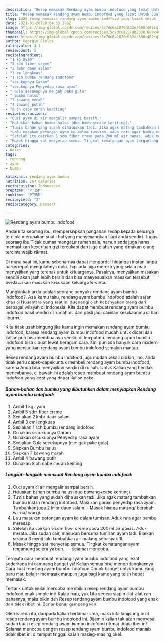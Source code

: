 ```yaml
---
description: "Resep memasak Rendang ayam bumbu indofood yang lezat Untuk Jualan"
title: "Resep memasak Rendang ayam bumbu indofood yang lezat Untuk Jualan"
slug: 1338-resep-memasak-rendang-ayam-bumbu-indofood-yang-lezat-untuk-jualan
date: 2021-01-20T20:04:33.296Z
image: https://img-global.cpcdn.com/recipes/5c7dc6a2070d233e/680x482cq70/rendang-ayam-bumbu-indofood-foto-resep-utama.jpg
thumbnail: https://img-global.cpcdn.com/recipes/5c7dc6a2070d233e/680x482cq70/rendang-ayam-bumbu-indofood-foto-resep-utama.jpg
cover: https://img-global.cpcdn.com/recipes/5c7dc6a2070d233e/680x482cq70/rendang-ayam-bumbu-indofood-foto-resep-utama.jpg
author: Georgie Fields
ratingvalue: 4.1
reviewcount: 5
recipeingredient:
- "1 kg ayam"
- "5 sdm fiber creme"
- "2 lmbr daun salam"
- "3 cm lengkuas"
- "1 sch bumbu rendang indofood"
- "secukupnya Garam"
- "secukupnya Penyedap rasa ayam"
- " Gula secukupnya me gak pake gula"
- " Bumbu halus"
- "7 bawang merah"
- "4 bawang putih"
- "8 bh cabe merah keriting"
recipeinstructions:
- "Cuci ayam di air mengalir sampai bersih."
- "Haluskan bahan bumbu halus (duo bawang+cabe keriting)."
- "Tumis bahan yang sudah dihaluskan tadi. Jika agak matang tambahkan bumbu instan rendang indofood. Masukan garam penyedap rasa ayam. Tambahkan juga 2 lmbr daun salam. Masak hingga matang/ berubah warna/ wangi."
- "Lalu masukan potongan ayam ke dalam tumisan. Aduk rata agar bumbu meresap."
- "Setelah itu cairkan 5 sdm fiber creme pada 200 ml air panas. Aduk merata. Jika sudah cair, masukan bersama tumisan ayam tadi. Biarkan selama 3 menit lalu tambahkan air matang sebanyak 1L."
- "Masak hingga sat menyerap semua. Tingkat kematangan ayam tergantung selera ya bun.  Selamat mencoba."
categories:
- Resep
tags:
- rendang
- ayam
- bumbu

katakunci: rendang ayam bumbu 
nutrition: 267 calories
recipecuisine: Indonesian
preptime: "PT15M"
cooktime: "PT55M"
recipeyield: "3"
recipecategory: Dessert

---
```



![Rendang ayam bumbu indofood](https://img-global.cpcdn.com/recipes/5c7dc6a2070d233e/680x482cq70/rendang-ayam-bumbu-indofood-foto-resep-utama.jpg)

Andai kita seorang ibu, mempersiapkan panganan sedap kepada keluarga tercinta merupakan suatu hal yang menyenangkan bagi anda sendiri. Tugas seorang ibu Tidak cuman mengatur rumah saja, namun anda juga harus memastikan keperluan gizi tercukupi dan juga olahan yang dimakan orang tercinta wajib nikmat.

Di masa  saat ini, kamu sebenarnya dapat mengorder hidangan instan tanpa harus repot mengolahnya dulu. Tapi ada juga mereka yang selalu mau menyajikan yang terenak untuk keluarganya. Pasalnya, menyajikan masakan sendiri akan jauh lebih bersih dan bisa menyesuaikan masakan tersebut berdasarkan masakan kesukaan keluarga tercinta. 



Mungkinkah anda adalah seorang penyuka rendang ayam bumbu indofood?. Asal kamu tahu, rendang ayam bumbu indofood adalah sajian khas di Nusantara yang saat ini disenangi oleh kebanyakan orang dari berbagai wilayah di Indonesia. Kita dapat membuat rendang ayam bumbu indofood hasil sendiri di rumahmu dan pasti jadi camilan kesukaanmu di hari liburmu.

Kita tidak usah bingung jika kamu ingin memakan rendang ayam bumbu indofood, karena rendang ayam bumbu indofood mudah untuk dicari dan kalian pun bisa membuatnya sendiri di tempatmu. rendang ayam bumbu indofood bisa dibuat lewat beragam cara. Kini pun ada banyak cara modern yang menjadikan rendang ayam bumbu indofood semakin mantap.

Resep rendang ayam bumbu indofood juga mudah sekali dibikin, lho. Anda tidak perlu capek-capek untuk membeli rendang ayam bumbu indofood, karena Anda bisa menyajikan sendiri di rumah. Untuk Kalian yang hendak mencobanya, di bawah ini adalah resep membuat rendang ayam bumbu indofood yang lezat yang dapat Kalian coba.

<!--inarticleads1-->

##### Bahan-bahan dan bumbu yang dibutuhkan dalam menyiapkan Rendang ayam bumbu indofood:

1. Ambil 1 kg ayam
1. Ambil 5 sdm fiber creme
1. Sediakan 2 lmbr daun salam
1. Ambil 3 cm lengkuas
1. Sediakan 1 sch bumbu rendang indofood
1. Gunakan secukupnya Garam
1. Gunakan secukupnya Penyedap rasa ayam
1. Sediakan  Gula secukupnya (me: gak pake gula)
1. Siapkan  Bumbu halus
1. Siapkan 7 bawang merah
1. Ambil 4 bawang putih
1. Gunakan 8 bh cabe merah keriting




<!--inarticleads2-->

##### Langkah-langkah membuat Rendang ayam bumbu indofood:

1. Cuci ayam di air mengalir sampai bersih.
1. Haluskan bahan bumbu halus (duo bawang+cabe keriting).
1. Tumis bahan yang sudah dihaluskan tadi. Jika agak matang tambahkan bumbu instan rendang indofood. Masukan garam penyedap rasa ayam. Tambahkan juga 2 lmbr daun salam. - Masak hingga matang/ berubah warna/ wangi.
1. Lalu masukan potongan ayam ke dalam tumisan. Aduk rata agar bumbu meresap.
1. Setelah itu cairkan 5 sdm fiber creme pada 200 ml air panas. Aduk merata. Jika sudah cair, masukan bersama tumisan ayam tadi. Biarkan selama 3 menit lalu tambahkan air matang sebanyak 1L.
1. Masak hingga sat menyerap semua. Tingkat kematangan ayam tergantung selera ya bun. -  - Selamat mencoba.




Ternyata cara membuat rendang ayam bumbu indofood yang lezat sederhana ini gampang banget ya! Kalian semua bisa menghidangkannya. Cara buat rendang ayam bumbu indofood Cocok banget untuk kamu yang baru mau belajar memasak maupun juga bagi kamu yang telah hebat memasak.

Tertarik untuk mulai mencoba membikin resep rendang ayam bumbu indofood enak simple ini? Kalau mau, yuk kita segera siapin alat-alat dan bahannya, maka bikin deh Resep rendang ayam bumbu indofood yang enak dan tidak ribet ini. Benar-benar gampang kan. 

Oleh karena itu, daripada kalian berlama-lama, maka kita langsung buat resep rendang ayam bumbu indofood ini. Dijamin kalian tak akan menyesal sudah buat resep rendang ayam bumbu indofood nikmat tidak ribet ini! Selamat mencoba dengan resep rendang ayam bumbu indofood mantab tidak ribet ini di tempat tinggal kalian masing-masing,oke!.

